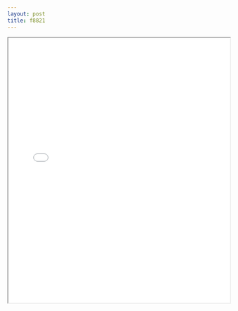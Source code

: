 ```yaml
---
layout: post
title: f8821
---
```


<div class="pdf-container">
<iframe src="/ea/assets/pdfs/f8821.pdf" height="600" width="100%" allowFullScreen="true"></iframe>
</div>

